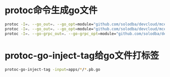 # protoc命令生成go文件
```sh
protoc -I=. --go_out=. --go_opt=module="github.com/solodba/devcloud/mcenter" apps/token/pb/token.proto
protoc -I=. --go_out=. --go_opt=module="github.com/solodba/devcloud/mcenter" apps/token/pb/rpc.proto
protoc -I=. --go-grpc_out=. --go-grpc_opt=module="github.com/solodba/devcloud/mcenter" apps/token/pb/rpc.proto
```

# protoc-go-inject-tag给go文件打标签
```sh
protoc-go-inject-tag -input=apps/*/*.pb.go
```